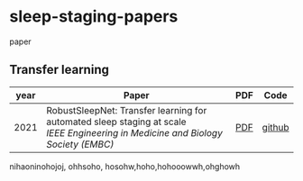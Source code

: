 # sleep-staging-papers
paper

## Transfer learning
year | Paper | PDF | Code
------------ | ------------- | ------------ | -------------
2021 | RobustSleepNet: Transfer learning for automated sleep staging at scale <br/> *IEEE Engineering in Medicine and Biology Society (EMBC)*| [PDF](https://arxiv.org/abs/2101.02452) | [github](https://github.com/Dreem-Organization/RobustSleepNet)

nihaoninohojoj, ohhsoho, hosohw,hoho,hohooowwh,ohghowh